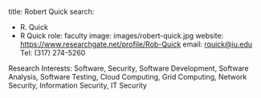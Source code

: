 title: Robert Quick
search:
  - R. Quick
  - R Quick
role: faculty
image: images/robert-quick.jpg
website: https://www.researchgate.net/profile/Rob-Quick
email: rquick@iu.edu
Tel: (317) 274-5260

Research Interests: Software, Security, Software Development, Software Analysis, Software Testing, Cloud Computing, Grid Computing, Network Security, Information Security, IT Security

